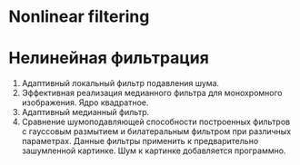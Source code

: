 # Nonlinear filtering
# Нелинейная фильтрация

1.  Адаптивный локальный фильтр подавления шума.
2.  Эффективная реализация медианного фильтра для монохромного изображения. Ядро квадратное.
3.  Адаптивный медианный фильтр.
4.  Сравнение шумоподавляющей способности построенных фильтров с гауссовым размытием и билатеральным фильтром при различных параметрах. Данные фильтры применить к предварительно зашумленной картинке. Шум к картинке добавляется программно.
